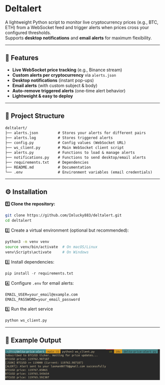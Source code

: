 
# Deltalert

A lightweight Python script to monitor live cryptocurrency prices (e.g., BTC, ETH) from a WebSocket feed and trigger alerts when prices cross your configured thresholds.  
Supports **desktop notifications** and **email alerts** for maximum flexibility.

---

## 🚀 Features

- **Live WebSocket price tracking** (e.g., Binance stream)
- **Custom alerts per cryptocurrency** via `alerts.json`
- **Desktop notifications** (instant pop-ups)
- **Email alerts** (with custom subject & body)
- **Auto-remove triggered alerts** (one-time alert behavior)
- **Lightweight & easy to deploy**

---

## 📂 Project Structure
```plaintext
deltalert/
├── alerts.json         # Stores your alerts for different pairs
├── alerts.log          # Stores triggered alerts
├── config.py           # Config values (WebSocket URL)
├── ws_client.py        # Main WebSocket client script
├── alerts.py           # Functions to load & manage alerts
├── notifications.py    # Functions to send desktop/email alerts
├── requirements.txt    # Dependencies
├── README.md           # Documentation
└── .env                # Environment variables (email credentials)
```

---

## ⚙️ Installation

**1️⃣ Clone the repository:**
```bash
git clone https://github.com/Imlucky883/deltalert.git
cd deltalert
```

2️⃣ Create a virtual environment (optional but recommended):
```bash
python3 -m venv venv
source venv/bin/activate  # On macOS/Linux
venv\Scripts\activate     # On Windows
```

3️⃣ Install dependencies:
```python
pip install -r requirements.txt
```

4️⃣ Configure `.env` for email alerts:
```
EMAIL_USER=your_email@example.com
EMAIL_PASSWORD=your_email_password
```
5️⃣ Run the alert service
```bash
python ws_client.py
```

---

## 📸 Example Output

![output.png](/assets/output.png)
